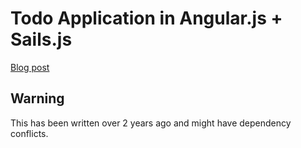 # Todo Application in Angular.js + Sails.js

[Blog post](https://scotch.io/tutorials/build-a-todo-app-using-sailsjs-and-angularjs)

## Warning

This has been written over 2 years ago and might have dependency conflicts.
